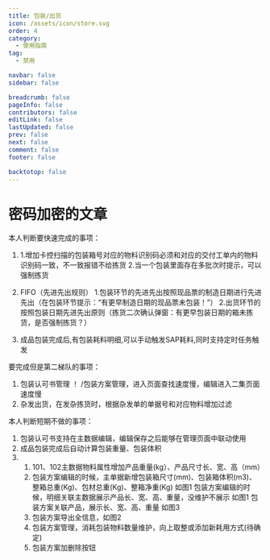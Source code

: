 ```yaml
---
title: 包装/出货
icon: /assets/icon/store.svg
order: 4
category:
  - 使用指南
tag:
  - 禁用

navbar: false
sidebar: false

breadcrumb: false
pageInfo: false
contributors: false
editLink: false
lastUpdated: false
prev: false
next: false
comment: false
footer: false

backtotop: false
---
```


# 密码加密的文章

本人判断要快速完成的事项：
1. 1.增加卡控扫描的包装箱号对应的物料识别码必须和对应的交付工单内的物料识别码一致，不一致报错不给拣货
   2.当一个包装里面存在多批次时提示，可以强制拣货

2. FIFO（先进先出规则）
   1.包装环节的先进先出按照现品票的制造日期进行先进先出（在包装环节提示：“有更早制造日期的现品票未包装！”）
   2.出货环节的按照包装日期先进先出原则（拣货二次确认弹窗：有更早包装日期的箱未拣货，是否强制拣货？）

3. 成品包装完成后,有包装耗料明细,可以手动触发SAP耗料,同时支持定时任务触发

要完成但是第二梯队的事项：
1. 包装认可书管理 ！ /包装方案管理，进入页面查找速度慢，编辑进入二集页面速度慢
2. 杂发出货，在发杂拣货时，根据杂发单的单据号和对应物料增加过滤

本人判断短期不做的事项：
1. 包装认可书支持在主数据编辑，编辑保存之后能够在管理页面中联动使用
2. 成品包装完成后自动计算包装重量、包装体积
3. 1. 101、102主数据物料属性增加产品重量(kg）、产品尺寸长、宽、高（mm）
   2. 包装方案编辑的时候，主单据新增包装箱尺寸(mm)、包装箱体积(m3)、整箱总重(Kg)、包材总重(Kg)、整箱净重(Kg)  如图1
    包装方案编辑的时候，明细关联主数据展示产品长、宽、高、重量，没维护不展示   如图1
    包装方案关联产品，展示长、宽、高、重量   如图3
   3. 包装方案导出全信息，如图2
   4. 包装方案管理，消耗包装物料数量维护，向上取整或添加新耗用方式(待确定)
   5. 包装方案加删除按钮